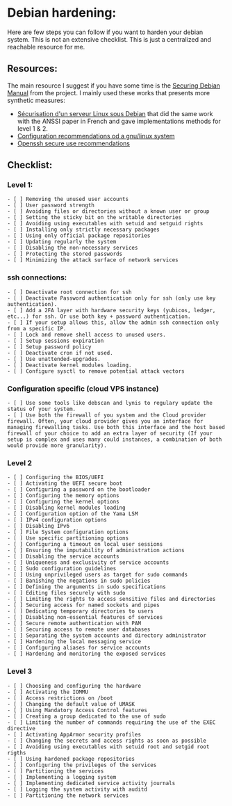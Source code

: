 # Debian hardening: 
Here are few steps you can follow if you want to harden your debian system. This is not an extensive checklist. This is just a centralized and reachable resource for me. 

## Resources:
The main resource I suggest if you have some time is the [Securing Debian Manual](https://www.debian.org/doc/manuals/securing-debian-manual/index.en.html) from the project. 
I mainly used these works that presents more synthetic measures:  
- [Sécurisation d'un serveur Linux sous Debian](https://hackmd.io/@Ben-Rahiti-Romain/SkciYWMWj) that did the same work with the ANSSI paper in French and gave implementations methods for level 1 & 2.
- [Configuration recommendations od a gnu/linux system](https://cyber.gouv.fr/sites/default/files/document/linux_configuration-en-v2.pdf)
- [Openssh secure use recommendations](https://cyber.gouv.fr/en/publications/openssh-secure-use-recommendations)

## Checklist: 
### Level 1:
    - [ ] Removing the unused user accounts
    - [ ] User password strength
    - [ ] Avoiding files or directories without a known user or group
    - [ ] Setting the sticky bit on the writable directories
    - [ ] Avoiding using executables with setuid and setguid rights
    - [ ] Installing only strictly necessary packages
    - [ ] Using only official package repositories
    - [ ] Updating regularly the system
    - [ ] Disabling the non-necessary services
    - [ ] Protecting the stored passwords
    - [ ] Minimizing the attack surface of network services

### ssh connections:
    - [ ] Deactivate root connection for ssh
    - [ ] Deactivate Password authentication only for ssh (only use key authentication).
    - [ ] Add a 2FA layer with hardware security keys (yubicos, ledger, etc...) for ssh. Or use both key + password authentication.
    - [ ] If your setup allows this, allow the admin ssh connection only from a specific IP.
    - [ ] Lock and remove shell access to unused users.
    - [ ] Setup sessions expiration
    - [ ] Setup password policy
    - [ ] Deactivate cron if not used.
    - [ ] Use unattended-upgrades.
    - [ ] Deactivate kernel modules loading.
    - [ ] Configure sysctl to remove potential attack vectors

### Configuration specific (cloud VPS instance)
    - [ ] Use some tools like debscan and lynis to regulary update the status of your system. 
    - [ ] Use both the firewall of you system and the Cloud provider firewall. Often, your cloud provider gives you an interface for managing firewalling tasks. Use both this interface and the host based firewall of your choice to add an extra layer of security (If your setup is complex and uses many could instances, a combination of both would provide more granularity).

### Level 2 
    - [ ] Configuring the BIOS/UEFI
    - [ ] Activating the UEFI secure boot
    - [ ] Configuring a password on the bootloader
    - [ ] Configuring the memory options
    - [ ] Configuring the kernel options
    - [ ] Disabling kernel modules loading
    - [ ] Configuration option of the Yama LSM
    - [ ] IPv4 configuration options
    - [ ] Disabling IPv6
    - [ ] File System configuration options 
    - [ ] Use specific partitioning options
    - [ ] Configuring a timeout on local user sessions
    - [ ] Ensuring the imputability of administration actions
    - [ ] Disabling the service accounts
    - [ ] Uniqueness and exclusivity of service accounts
    - [ ] Sudo configuration guidelines
    - [ ] Using unprivileged users as target for sudo commands
    - [ ] Banishing the negations in sudo policies
    - [ ] Defining the arguments in sudo specifications
    - [ ] Editing files securely with sudo
    - [ ] Limiting the rights to access sensitive files and directories
    - [ ] Securing access for named sockets and pipes
    - [ ] Dedicating temporary directories to users
    - [ ] Disabling non-essential features of services
    - [ ] Secure remote authentication with PAM
    - [ ] Securing access to remote user databases
    - [ ] Separating the system accounts and directory administrator
    - [ ] Hardening the local messaging service
    - [ ] Configuring aliases for service accounts
    - [ ] Hardening and monitoring the exposed services

### Level 3
    - [ ] Choosing and configuring the hardware
    - [ ] Activating the IOMMU
    - [ ] Access restrictions on /boot
    - [ ] Changing the default value of UMASK
    - [ ] Using Mandatory Access Control features
    - [ ] Creating a group dedicated to the use of sudo
    - [ ] Limiting the number of commands requiring the use of the EXEC directive
    - [ ] Activating AppArmor security profiles
    - [ ] Changing the secrets and access rights as soon as possible
    - [ ] Avoiding using executables with setuid root and setgid root rigths
    - [ ] Using hardened package repositories
    - [ ] Configuring the privileges of the services
    - [ ] Partitioning the services
    - [ ] Implementing a logging system
    - [ ] Implementing dedicated service activity journals
    - [ ] Logging the system activity with auditd
    - [ ] Partitioning the network services




